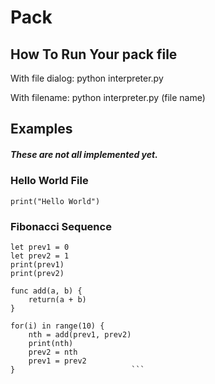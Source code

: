 # Pack
## How To Run Your pack file
With file dialog: python interpreter.py

With filename: python interpreter.py (file name)
## Examples
##### These are not all implemented yet.
### Hello World File
`
print("Hello World")
`

### Fibonacci Sequence

```
let prev1 = 0              
let prev2 = 1              
print(prev1)               
print(prev2)               
                           
func add(a, b) {           
    return(a + b)          
}                          
                           
for(i) in range(10) {      
    nth = add(prev1, prev2)
    print(nth)             
    prev2 = nth            
    prev1 = prev2          
}                          ```
